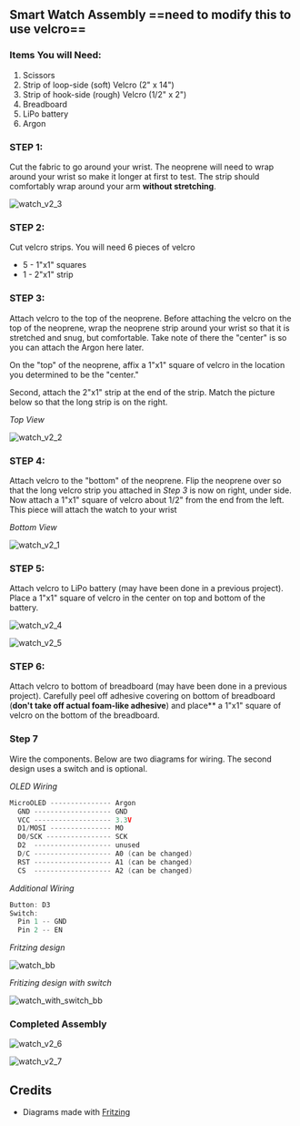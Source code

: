 ## Smart Watch Assembly ==need to modify this to use velcro==

### Items You will Need: 

1. Scissors
2. Strip of loop-side (soft) Velcro (2" x 14")
3. Strip of hook-side (rough) Velcro (1/2" x 2")
4.  Breadboard
5. LiPo battery
6. Argon

### STEP 1:

Cut the fabric to go around your wrist. The neoprene will need to wrap around your wrist so make it longer at first to test. The strip should comfortably wrap around your arm **without stretching**. 

![watch_v2_3](guide_build_watch.assets/watch_v2_3.jpg)

### STEP 2:

Cut velcro strips. You will need 6 pieces of velcro

* 5 - 1"x1" squares
* 1 - 2"x1" strip 

### STEP 3:

Attach velcro to the top of the neoprene. Before attaching the velcro on the top of the neoprene, wrap the neoprene strip around your wrist so that it is stretched and snug, but comfortable. Take note of there the "center" is so you can attach the Argon here later.

On the "top" of the neoprene, affix a 1"x1" square of velcro in the location you determined to be the "center." 

Second, attach the 2"x1" strip at the end of the strip. Match the picture below so that the long strip is on the right.

*Top View*

![watch_v2_2](guide_build_watch.assets/watch_v2_2-1586637442407.jpg)



### STEP 4:

Attach velcro to the "bottom" of the neoprene. Flip the neoprene over so that the long velcro strip you attached in *Step 3* is now on right, under side. Now attach a 1"x1" square of velcro about 1/2" from the end from the left. This piece will attach the watch to your wrist 

*Bottom View*

![watch_v2_1](guide_build_watch.assets/watch_v2_1.jpg)



### STEP 5:

Attach velcro to LiPo battery (may have been done in a previous project). Place a 1"x1" square of velcro in the center on top and bottom of the battery.

![watch_v2_4](guide_build_watch.assets/watch_v2_4.jpg)

![watch_v2_5](guide_build_watch.assets/watch_v2_5.jpg)



### STEP 6:

Attach velcro to bottom of breadboard (may have been done in a previous project). Carefully peel off adhesive covering on bottom of breadboard (**don't take off actual foam-like adhesive**) and place** a 1"x1" square of velcro on the bottom of the breadboard.



### Step 7

Wire the components. Below are two diagrams for wiring. The second design uses a switch and is optional.

*OLED Wiring*

```c++
MicroOLED --------------- Argon
  GND ------------------- GND
  VCC ------------------- 3.3V
  D1/MOSI --------------- MO
  D0/SCK ---------------- SCK
  D2  ------------------- unused
  D/C ------------------- A0 (can be changed)
  RST ------------------- A1 (can be changed)
  CS  ------------------- A2 (can be changed)
```

*Additional Wiring*

```c++
Button: D3
Switch: 
  Pin 1 -- GND
  Pin 2 -- EN
```



*Fritzing design*

![watch_bb](guide_build_watch.assets/watch_bb.png)

*Fritizing design with switch*

![watch_with_switch_bb](guide_build_watch.assets/watch_with_switch_bb.png)

### Completed Assembly

![watch_v2_6](guide_build_watch.assets/watch_v2_6.jpg)

![watch_v2_7](guide_build_watch.assets/watch_v2_7.jpg)

## Credits

* Diagrams made with [Fritzing](https://fritzing.org/home/)